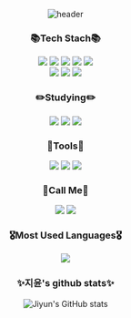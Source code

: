 <div align=center>
 
 ![header](https://capsule-render.vercel.app/api?type=Cylinder&color=auto&text=❤️WELCOME❤️&fontSize=40&fontColor=ffffff)
 
 <h3> 📚Tech Stach📚 </h3>
  <img src="https://img.shields.io/badge/HTML5-E34F26?style=for-the-badge&logo=HTML5&logoColor=white">
   <img src="https://img.shields.io/badge/JavaScript-F7DF1E?style=for-the-badge&logo=JavaScript&logoColor=white"/>
   <img src="https://img.shields.io/badge/CSS3-1572B6?style=for-the-badge&logo=CSS3&logoColor=white">
  <img src="https://img.shields.io/badge/React-61DAFB?style=for-the-badge&logo=React&logoColor=white"/>
 <img src="https://img.shields.io/badge/MySQL-4479A1?style=for-the-badge&logo=MySQL&logoColor=white"><br/>
   <img src="https://img.shields.io/badge/Python-3776AB?style=for-the-badge&logo=Python&logoColor=white">
   <img src="https://img.shields.io/badge/java-007396?style=for-the-badge&logo=java&logoColor=white">
    <img src="https://img.shields.io/badge/Bootstrap-7952B3?style=for-the-badge&logo=Bootstrap&logoColor=white">


 
 <h3>✏️Studying✏️</h3>
   <img src="https://img.shields.io/badge/Flutter-02569B?style=for-the-badge&logo=Flutter&logoColor=white"/>
   <img src="https://img.shields.io/badge/React-61DAFB?style=for-the-badge&logo=React&logoColor=white"/>
    <img src="https://img.shields.io/badge/Spring-6DB33F?style=for-the-badge&logo=Spring&logoColor=white"/>


  <h3> 🔧Tools🔧 </h3>
 <img src="https://img.shields.io/badge/Eclipse%20IDE-2C2255.svg?&style=for-the-badge&logo=Eclipse%20IDE&logoColor=white"/>
<img src="https://img.shields.io/badge/Visual%20Studio%20Code-007ACC.svg?&style=for-the-badge&logo=Visual%20Studio%20Code&logoColor=white"/>
<img src="https://img.shields.io/badge/Android%20Studio-3DDC84.svg?&style=for-the-badge&logo=Android%20Studio&logoColor=white"/>
 
 <h3>💌Call Me💌</h3>
 <a href="https://www.instagram.com/j___y______/" target="_blank"><img src="https://img.shields.io/badge/Instagram-E4405F?style=for-the-badge&logo=Instagram&logoColor=ffffff"/></a>
     <img src="https://img.shields.io/badge/tkrhkfld123-03C75A?style=for-the-badge&logo=Naver&logoColor=white"/>

 
 <h3>🎖️Most Used Languages🎖️</h3>
 <img src = "https://github-readme-stats.vercel.app/api/top-langs/?username=hijiyun&langs_count=8")](https://github.com/hijiyun/github-readme-stats)>
 
<h3>✨지윤's github stats✨</h3>
 
![Jiyun's GitHub stats](https://github-readme-stats.vercel.app/api?username=hijiyun&show_icons=true&theme=radical)
 

 
  </div>
